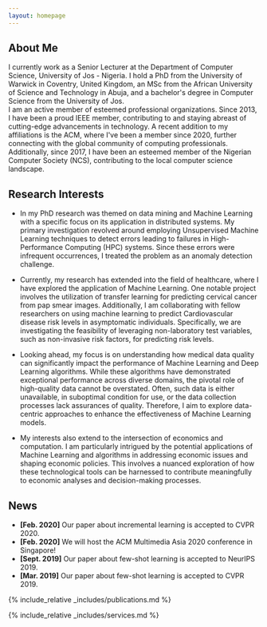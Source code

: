 ```yaml
---
layout: homepage
---
```


## About Me
I currently work as a Senior Lecturer at the Department of Computer Science, University of Jos - Nigeria. I hold a PhD from the University of Warwick in Coventry, United Kingdom, an MSc from the African University of Science and Technology in Abuja, and a bachelor's degree in Computer Science from the University of Jos.</br>
I am an active member of esteemed professional organizations. Since 2013, I have been a proud IEEE member, contributing to and staying abreast of cutting-edge advancements in technology. A recent addition to my affiliations is the ACM, where I've been a member since 2020, further connecting with the global community of computing professionals. Additionally, since 2017, I have been an esteemed member of the Nigerian Computer Society (NCS), contributing to the local computer science landscape.

## Research Interests

- In my PhD research was themed on data mining and Machine Learning with a specific focus on its application in distributed systems. My primary investigation revolved around employing Unsupervised Machine Learning techniques to detect errors leading to failures in High-Performance Computing (HPC) systems. Since these errors were infrequent occurrences, I treated the problem as an anomaly detection challenge.

- Currently, my research has extended into the field of healthcare, where I have explored the application of Machine Learning. One notable project involves the utilization of transfer learning for predicting cervical cancer from pap smear images. Additionally, I am collaborating with fellow researchers on using machine learning to predict Cardiovascular disease risk levels in asymptomatic individuals. Specifically, we are investigating the feasibility of leveraging non-laboratory test variables, such as non-invasive risk factors, for predicting risk levels.

- Looking ahead, my focus is on understanding how medical data quality can significantly impact the performance of Machine Learning and Deep Learning algorithms. While these algorithms have demonstrated exceptional performance across diverse domains, the pivotal role of high-quality data cannot be overstated. Often, such data is either unavailable, in suboptimal condition for use, or the data collection processes lack assurances of quality. Therefore, I aim to explore data-centric approaches to enhance the effectiveness of Machine Learning models.

- My interests also extend to the intersection of economics and computation. I am particularly intrigued by the potential applications of Machine Learning and algorithms in addressing economic issues and shaping economic policies. This involves a nuanced exploration of how these technological tools can be harnessed to contribute meaningfully to economic analyses and decision-making processes.
## News

- **[Feb. 2020]** Our paper about incremental learning is accepted to CVPR 2020.
- **[Feb. 2020]** We will host the ACM Multimedia Asia 2020 conference in Singapore!
- **[Sept. 2019]** Our paper about few-shot learning is accepted to NeurIPS 2019.
- **[Mar. 2019]** Our paper about few-shot learning is accepted to CVPR 2019.

{% include_relative _includes/publications.md %}

{% include_relative _includes/services.md %}
